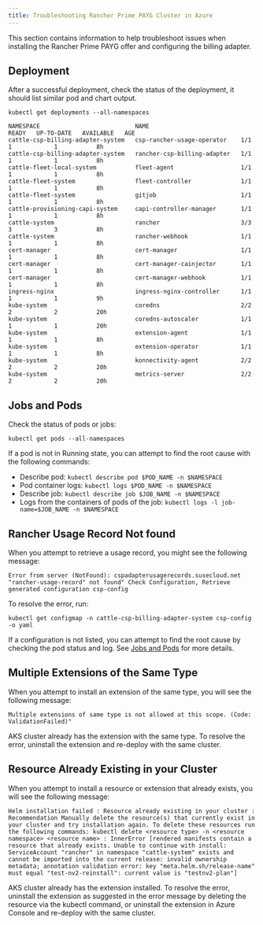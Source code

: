 ```yaml
---
title: Troubleshooting Rancher Prime PAYG Cluster in Azure
---
```


This section contains information to help troubleshoot issues when installing the Rancher Prime PAYG offer and configuring the billing adapter.

## Deployment

After a successful deployment, check the status of the deployment, it should list similar pod and chart output.

```shell
kubectl get deployments --all-namespaces
```

```shell
NAMESPACE                           NAME                          READY   UP-TO-DATE   AVAILABLE   AGE
cattle-csp-billing-adapter-system   csp-rancher-usage-operator    1/1     1            1           8h
cattle-csp-billing-adapter-system   rancher-csp-billing-adapter   1/1     1            1           8h
cattle-fleet-local-system           fleet-agent                   1/1     1            1           8h
cattle-fleet-system                 fleet-controller              1/1     1            1           8h
cattle-fleet-system                 gitjob                        1/1     1            1           8h
cattle-provisioning-capi-system     capi-controller-manager       1/1     1            1           8h
cattle-system                       rancher                       3/3     3            3           8h
cattle-system                       rancher-webhook               1/1     1            1           8h
cert-manager                        cert-manager                  1/1     1            1           8h
cert-manager                        cert-manager-cainjector       1/1     1            1           8h
cert-manager                        cert-manager-webhook          1/1     1            1           8h
ingress-nginx                       ingress-nginx-controller      1/1     1            1           9h
kube-system                         coredns                       2/2     2            2           20h
kube-system                         coredns-autoscaler            1/1     1            1           20h
kube-system                         extension-agent               1/1     1            1           8h
kube-system                         extension-operator            1/1     1            1           8h
kube-system                         konnectivity-agent            2/2     2            2           20h
kube-system                         metrics-server                2/2     2            2           20h
```

## Jobs and Pods

Check the status of pods or jobs:

```shell
kubectl get pods --all-namespaces
```

If a pod is not in Running state, you can attempt to find the root cause with the following commands:

- Describe pod: `kubectl describe pod $POD_NAME -n $NAMESPACE`
- Pod container logs: `kubectl logs $POD_NAME -n $NAMESPACE`
- Describe job: `kubectl describe job $JOB_NAME -n $NAMESPACE`
- Logs from the containers of pods of the job: `kubectl logs -l job-name=$JOB_NAME -n $NAMESPACE`

## Rancher Usage Record Not found

When you attempt to retrieve a usage record, you might see the following message:

```shell
Error from server (NotFound): cspadapterusagerecords.susecloud.net "rancher-usage-record" not found" Check Configuration, Retrieve generated configuration csp-config
```

To resolve the error, run:

```shell
kubectl get configmap -n cattle-csp-billing-adapter-system csp-config -o yaml
```

If a configuration is not listed, you can attempt to find the root cause by checking the pod status and log. See [Jobs and Pods](#jobs-and-pods) for more details.

## Multiple Extensions of the Same Type

When you attempt to install an extension of the same type, you will see the following message:

```shell
Multiple extensions of same type is not allowed at this scope. (Code: ValidationFailed)"
```

AKS cluster already has the extension with the same type. To resolve the error, uninstall the extension and re-deploy with the same cluster.

## Resource Already Existing in your Cluster

When you attempt to install a resource or extension that already exists, you will see the following message:

```shell
Helm installation failed : Resource already existing in your cluster : Recommendation Manually delete the resource(s) that currently exist in your cluster and try installation again. To delete these resources run the following commands: kubectl delete <resource type> -n <resource namespace> <resource name> : InnerError [rendered manifests contain a resource that already exists. Unable to continue with install: ServiceAccount "rancher" in namespace "cattle-system" exists and cannot be imported into the current release: invalid ownership metadata; annotation validation error: key "meta.helm.sh/release-name" must equal "test-nv2-reinstall": current value is "testnv2-plan"]
```

AKS cluster already has the extension installed. To resolve the error, uninstall the extension as suggested in the error message by deleting the resource via the kubectl command, or uninstall the extension in Azure Console and re-deploy with the same cluster.
